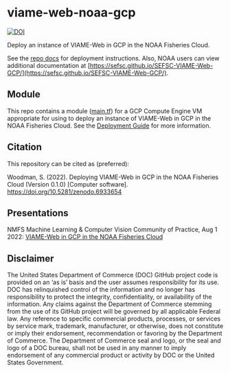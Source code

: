 # viame-web-noaa-gcp

[![DOI](https://zenodo.org/badge/513325539.svg)](https://zenodo.org/badge/latestdoi/513325539)

Deploy an instance of VIAME-Web in GCP in the NOAA Fisheries Cloud.

See the [repo docs](https://swfsc.github.io/viame-web-noaa-gcp/) for deployment instructions. Also, NOAA users can view additional documentation at [https://sefsc.github.io/SEFSC-VIAME-Web-GCP/](https://sefsc.github.io/SEFSC-VIAME-Web-GCP/).

## Module

This repo contains a module ([main.tf](main.tf)) for a GCP Compute Engine VM appropriate for using to deploy an instance of VIAME-Web in GCP in the NOAA Fisheries Cloud. See the [Deployment Guide](https://swfsc.github.io/viame-web-noaa-gcp/deployment-general/) for more information.

## Citation

This repository can be cited as (preferred): 

Woodman, S. (2022). Deploying VIAME-Web in GCP in the NOAA Fisheries Cloud (Version 0.1.0) [Computer software]. https://doi.org/10.5281/zenodo.6933654

## Presentations

NMFS Machine Learning & Computer Vision Community of Practice, Aug 1 2022: [VIAME-Web in GCP in the NOAA Fisheries Cloud](https://docs.google.com/presentation/d/1x2f5r2Yzbo5MNnkkKZxHAxsX6gaMX4JkT8AgJBGfSB0/edit?usp=sharing)

## Disclaimer

The United States Department of Commerce (DOC) GitHub project code is provided on an ‘as is’ basis and the user assumes responsibility for its use. DOC has relinquished control of the information and no longer has responsibility to protect the integrity, confidentiality, or availability of the information. Any claims against the Department of Commerce stemming from the use of its GitHub project will be governed by all applicable Federal law. Any reference to specific commercial products, processes, or services by service mark, trademark, manufacturer, or otherwise, does not constitute or imply their endorsement, recommendation or favoring by the Department of Commerce. The Department of Commerce seal and logo, or the seal and logo of a DOC bureau, shall not be used in any manner to imply endorsement of any commercial product or activity by DOC or the United States Government.
